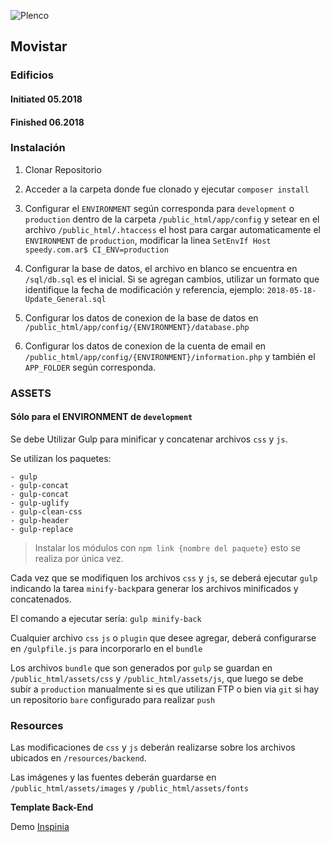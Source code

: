 ![Plenco](https://cdn.plen.co/assets/images/plencovich.png)

## Movistar

### Edificios

#### Initiated 05.2018

#### Finished 06.2018

### Instalación

1. Clonar Repositorio

2. Acceder a la carpeta donde fue clonado y ejecutar `composer install`

3. Configurar el `ENVIRONMENT` según corresponda para `development` o `production` dentro de la carpeta `/public_html/app/config` y setear en el archivo `/public_html/.htaccess` el host para cargar automaticamente el `ENVIRONMENT` de `production`, modificar la linea `SetEnvIf Host speedy.com.ar$ CI_ENV=production`

4. Configurar la base de datos, el archivo en blanco se encuentra en `/sql/db.sql` es el inicial. Si se agregan cambios, utilizar un formato que identifique la fecha de modificación y referencia, ejemplo: `2018-05-18-Update_General.sql`

5. Configurar los datos de conexion de la base de datos en `/public_html/app/config/{ENVIRONMENT}/database.php`

6. Configurar los datos de conexion de la cuenta de email en `/public_html/app/config/{ENVIRONMENT}/information.php` y también el `APP_FOLDER` según corresponda.

### ASSETS

#### Sólo para el ENVIRONMENT de `development`

Se debe Utilizar Gulp para minificar y concatenar archivos `css` y `js`.

Se utilizan los paquetes:

	- gulp
	- gulp-concat
	- gulp-concat
	- gulp-uglify
	- gulp-clean-css
	- gulp-header
	- gulp-replace

> Instalar los módulos con `npm link {nombre del paquete}` esto se realiza por única vez.

Cada vez que se modifiquen los archivos `css` y `js`, se deberá ejecutar `gulp` indicando la tarea `minify-back`para generar los archivos minificados y concatenados.

El comando a ejecutar sería: `gulp minify-back`

Cualquier archivo `css` `js` o `plugin` que desee agregar, deberá configurarse en `/gulpfile.js` para incorporarlo en el `bundle`

Los archivos `bundle` que son generados por `gulp` se guardan en `/public_html/assets/css` y `/public_html/assets/js`, que luego se debe subir a `production` manualmente si es que utilizan FTP o bien via `git` si hay un repositorio `bare` configurado para realizar `push`

### Resources

Las modificaciones de `css` y `js` deberán realizarse sobre los archivos ubicados en `/resources/backend`.

Las imágenes y las fuentes deberán guardarse en `/public_html/assets/images` y `/public_html/assets/fonts`

**Template Back-End**

Demo [Inspinia](http://wrapbootstrap.com/preview/WB0R5L90S)
